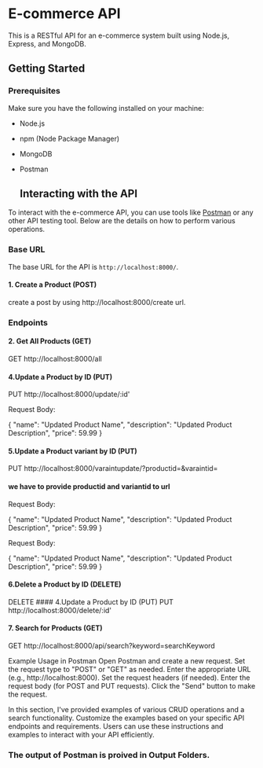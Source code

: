 #  E-commerce API
This is a RESTful API for an e-commerce system built using Node.js, Express, and MongoDB.
## Getting Started

### Prerequisites

Make sure you have the following installed on your machine:

- Node.js
- npm (Node Package Manager)
- MongoDB
- Postman

  ## Interacting with the API

To interact with the e-commerce API, you can use tools like [Postman](https://www.postman.com/) or any other API testing tool. Below are the details on how to perform various operations.

### Base URL

The base URL for the API is `http://localhost:8000/`.



#### 1. Create a Product (POST)
create a post by using http://localhost:8000/create url.
### Endpoints

#### 2. Get All Products (GET)
GET http://localhost:8000/all



#### 4.Update a Product by ID (PUT)
PUT http://localhost:8000/update/:id'

Request Body:

{
  "name": "Updated Product Name",
  "description": "Updated Product Description",
  "price": 59.99
}
#### 5.Update a Product variant by ID (PUT)
PUT http://localhost:8000/varaintupdate/?productid=&varaintid=
#### we have to provide productid and variantid to url
Request Body:

{
  "name": "Updated Product Name",
  "description": "Updated Product Description",
  "price": 59.99
}

Request Body:

{
  "name": "Updated Product Name",
  "description": "Updated Product Description",
  "price": 59.99
}

#### 6.Delete a Product by ID (DELETE)
 DELETE  #### 4.Update a Product by ID (PUT)
PUT http://localhost:8000/delete/:id'
 
 #### 7. Search for Products (GET)
 GET http://localhost:8000/api/search?keyword=searchKeyword


 Example Usage in Postman
Open Postman and create a new request.
Set the request type to "POST" or "GET" as needed.
Enter the appropriate URL (e.g., http://localhost:8000).
Set the request headers (if needed).
Enter the request body (for POST and PUT requests).
Click the "Send" button to make the request.


In this section, I've provided examples of various CRUD operations and a search functionality. Customize the examples based on your specific API endpoints and requirements. Users can use these instructions and examples to interact with your API efficiently.


### The output of Postman is proived in Output Folders.